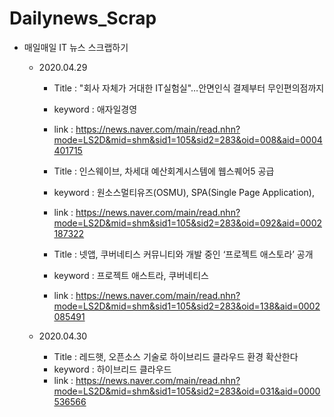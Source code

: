 # Dailynews_Scrap

  - 매일매일 IT 뉴스 스크랩하기
  
    - 2020.04.29
      - Title : "회사 자체가 거대한 IT실험실"…안면인식 결제부터 무인편의점까지
      - keyword : 애자일경영
      - link : https://news.naver.com/main/read.nhn?mode=LS2D&mid=shm&sid1=105&sid2=283&oid=008&aid=0004401715
      
      - Title : 인스웨이브, 차세대 예산회계시스템에 웹스퀘어5 공급
      - keyword : 원소스멀티유즈(OSMU), SPA(Single Page Application),
      - link : https://news.naver.com/main/read.nhn?mode=LS2D&mid=shm&sid1=105&sid2=283&oid=092&aid=0002187322
      
      - Title : 넷앱, 쿠버네티스 커뮤니티와 개발 중인 ‘프로젝트 애스토라’ 공개
      - keyword : 프로젝트 애스트라, 쿠버네티스
      - link : https://news.naver.com/main/read.nhn?mode=LS2D&mid=shm&sid1=105&sid2=283&oid=138&aid=0002085491
      
    - 2020.04.30
      - Title : 레드햇, 오픈소스 기술로 하이브리드 클라우드 환경 확산한다
      - keyword : 하이브리드 클라우드
      - link : https://news.naver.com/main/read.nhn?mode=LS2D&mid=shm&sid1=105&sid2=283&oid=031&aid=0000536566
